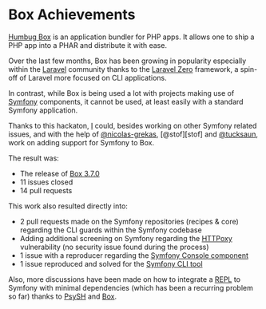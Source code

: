 # Box Achievements

[Humbug Box][box] is an application bundler for PHP apps. It allows one to ship a PHP app into a PHAR and distribute it with 
ease.

Over the last few months, Box has been growing in popularity especially within the [Laravel][laravel] community thanks to the
[Laravel Zero][laravel-zero] framework, a spin-off of Laravel more focused on CLI applications.

In contrast, while Box is being used a lot with projects making use of [Symfony][symfony] components, it cannot be used, at
least easily with a standard Symfony application.

Thanks to this hackaton, [I][me] could, besides working on other Symfony related issues, and with the help of 
[@nicolas-grekas][nicolas], [@stof][stof] and [@tucksaun][tucksaun], work on adding support for Symfony to Box.

The result was:

- The release of [Box 3.7.0][box-3.7.0]
- 11 issues closed
- 14 pull requests

This work also resulted directly into:

- 2 pull requests made on the Symfony repositories (recipes & core) regarding the CLI guards within the Symfony codebase
- Adding additional screening on Symfony regarding the [HTTPoxy][httpoxy] vulnerability (no security issue found during the process)
- 1 issue with a reproducer regarding the [Symfony Console component][symfony-console]
- 1 issue reproduced and solved for the [Symfony CLI tool][symfony-cli]

Also, more discussions have been made on how to integrate a [REPL][repl] to Symfony with minimal dependencies (which has been
a recurring problem so far) thanks to [PsySH][psysh] and [Box][box].


[box]: https://github.com/humbug/box
[laravel]: http://laravel.com
[laravel-zero]: https://laravel-zero.com/
[symfony]: https://symfony.com/
[me]: https://github.com/theofidry
[nicolas]: https://github.com/nicolas-grekas
[tucksaun]: https://github.com/tucksaun
[box-3.7.0]: https://github.com/humbug/box/releases/tag/3.7.0
[httpoxy]: https://httpoxy.org
[symfony-console]: https://symfony.com/doc/current/components/console.html
[repl]: https://es.wikipedia.org/wiki/REPL
[psysh]: https://psysh.org/
[symfony-cli]: https://symfony.com/cloud/

